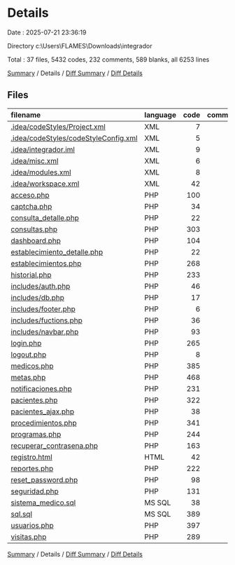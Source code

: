 # Details

Date : 2025-07-21 23:36:19

Directory c:\\Users\\FLAMES\\Downloads\\integrador

Total : 37 files,  5432 codes, 232 comments, 589 blanks, all 6253 lines

[Summary](results.md) / Details / [Diff Summary](diff.md) / [Diff Details](diff-details.md)

## Files
| filename | language | code | comment | blank | total |
| :--- | :--- | ---: | ---: | ---: | ---: |
| [.idea/codeStyles/Project.xml](/.idea/codeStyles/Project.xml) | XML | 7 | 0 | 0 | 7 |
| [.idea/codeStyles/codeStyleConfig.xml](/.idea/codeStyles/codeStyleConfig.xml) | XML | 5 | 0 | 0 | 5 |
| [.idea/integrador.iml](/.idea/integrador.iml) | XML | 9 | 0 | 0 | 9 |
| [.idea/misc.xml](/.idea/misc.xml) | XML | 6 | 0 | 0 | 6 |
| [.idea/modules.xml](/.idea/modules.xml) | XML | 8 | 0 | 0 | 8 |
| [.idea/workspace.xml](/.idea/workspace.xml) | XML | 42 | 0 | 0 | 42 |
| [acceso.php](/acceso.php) | PHP | 100 | 0 | 10 | 110 |
| [captcha.php](/captcha.php) | PHP | 34 | 0 | 12 | 46 |
| [consulta\_detalle.php](/consulta_detalle.php) | PHP | 22 | 0 | 8 | 30 |
| [consultas.php](/consultas.php) | PHP | 303 | 14 | 26 | 343 |
| [dashboard.php](/dashboard.php) | PHP | 104 | 1 | 16 | 121 |
| [establecimiento\_detalle.php](/establecimiento_detalle.php) | PHP | 22 | 0 | 7 | 29 |
| [establecimientos.php](/establecimientos.php) | PHP | 268 | 12 | 26 | 306 |
| [historial.php](/historial.php) | PHP | 233 | 7 | 23 | 263 |
| [includes/auth.php](/includes/auth.php) | PHP | 46 | 2 | 10 | 58 |
| [includes/db.php](/includes/db.php) | PHP | 17 | 1 | 3 | 21 |
| [includes/footer.php](/includes/footer.php) | PHP | 6 | 0 | 1 | 7 |
| [includes/fuctions.php](/includes/fuctions.php) | PHP | 36 | 4 | 4 | 44 |
| [includes/navbar.php](/includes/navbar.php) | PHP | 93 | 1 | 6 | 100 |
| [login.php](/login.php) | PHP | 265 | 8 | 31 | 304 |
| [logout.php](/logout.php) | PHP | 8 | 2 | 3 | 13 |
| [medicos.php](/medicos.php) | PHP | 385 | 10 | 24 | 419 |
| [metas.php](/metas.php) | PHP | 468 | 20 | 52 | 540 |
| [notificaciones.php](/notificaciones.php) | PHP | 231 | 5 | 25 | 261 |
| [pacientes.php](/pacientes.php) | PHP | 322 | 10 | 33 | 365 |
| [pacientes\_ajax.php](/pacientes_ajax.php) | PHP | 38 | 0 | 6 | 44 |
| [procedimientos.php](/procedimientos.php) | PHP | 341 | 6 | 25 | 372 |
| [programas.php](/programas.php) | PHP | 244 | 8 | 28 | 280 |
| [recuperar\_contrasena.php](/recuperar_contrasena.php) | PHP | 163 | 5 | 20 | 188 |
| [registro.html](/registro.html) | HTML | 42 | 0 | 5 | 47 |
| [reportes.php](/reportes.php) | PHP | 222 | 2 | 23 | 247 |
| [reset\_password.php](/reset_password.php) | PHP | 98 | 3 | 13 | 114 |
| [seguridad.php](/seguridad.php) | PHP | 131 | 5 | 18 | 154 |
| [sistema\_medico.sql](/sistema_medico.sql) | MS SQL | 38 | 36 | 17 | 91 |
| [sql.sql](/sql.sql) | MS SQL | 389 | 28 | 31 | 448 |
| [usuarios.php](/usuarios.php) | PHP | 397 | 33 | 54 | 484 |
| [visitas.php](/visitas.php) | PHP | 289 | 9 | 29 | 327 |

[Summary](results.md) / Details / [Diff Summary](diff.md) / [Diff Details](diff-details.md)